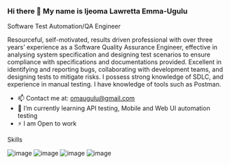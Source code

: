 ### Hi there 👋  My name is Ijeoma Lawretta Emma-Ugulu

Software Test Automation/QA Engineer

Resourceful, self-motivated, results driven professional with over three years’ experience as a
Software Quality Assurance Engineer, effective in analysing system
specification and designing test scenarios to ensure compliance with specifications and
documentations provided. Excellent in identifying and reporting bugs, collaborating with
development teams, and designing tests to mitigate risks. I possess strong knowledge of SDLC, and experience in manual testing. I have knowledge of tools such as Postman.


- 📫 Contact me at: omaugulu@gmail.com
- 🌱 I’m currently learning API testing, Mobile and Web UI automation testing
- ⚡ I am Open to work




Skills

![image](https://github.com/I-bug/I-bug/assets/134058771/af526edc-48b3-4cfc-b4d2-5f9f07aff534)     ![image](https://github.com/I-bug/I-bug/assets/134058771/cac82a8a-7af4-492f-9308-296b9f482629)      ![image](https://github.com/I-bug/I-bug/assets/134058771/b253aea0-0a49-42d3-9d17-d149d1ce1656)     ![image](https://github.com/I-bug/I-bug/assets/134058771/f312367e-e474-44d9-a619-eed3c3d6c1e1)






